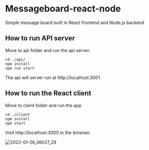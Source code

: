 # Messageboard-react-node

Simple message board built in React frontend and Node.js backend

## How to run API server

Move to api folder and run the api server.

```
cd ./api/
npm install
npm run start
```
The api will server run at http://localhost:3001

## How to run the React client

Move to client folder and run the app

```
cd ./client
npm install
npm start
```

Visit http://localhost:3000 in the browser.


![2022-01-26_06h27_28](https://user-images.githubusercontent.com/54509827/151070387-63082c50-5383-436d-be0e-210bc9c1a41b.png)

